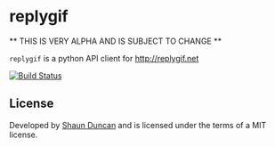 # replygif

** THIS IS VERY ALPHA AND IS SUBJECT TO CHANGE **

`replygif` is a python API client for http://replygif.net

[![Build Status](https://travis-ci.org/shaunduncan/replygif.png)](https://travis-ci.org/shaunduncan/replygif)

## License

Developed by [Shaun Duncan](mailto:shaun.duncan@gmail.com) and is
licensed under the terms of a MIT license.
